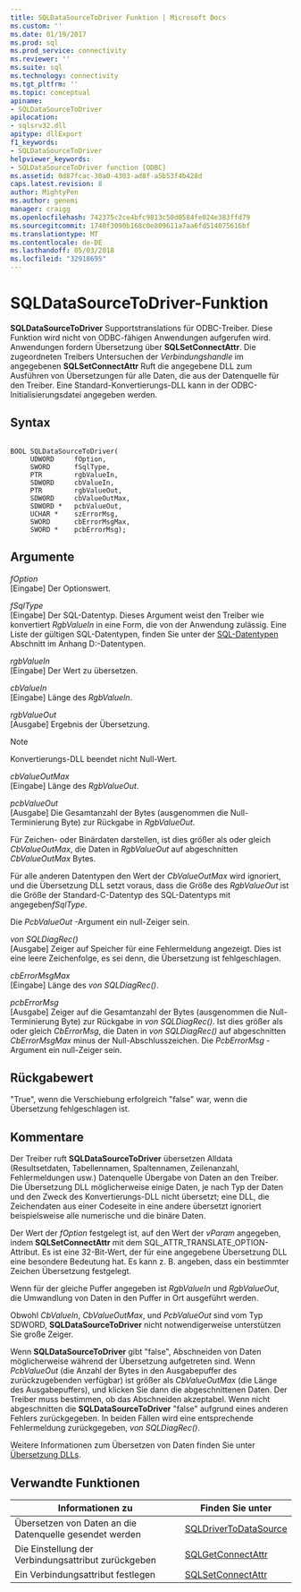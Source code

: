 ```yaml
---
title: SQLDataSourceToDriver Funktion | Microsoft Docs
ms.custom: ''
ms.date: 01/19/2017
ms.prod: sql
ms.prod_service: connectivity
ms.reviewer: ''
ms.suite: sql
ms.technology: connectivity
ms.tgt_pltfrm: ''
ms.topic: conceptual
apiname:
- SQLDataSourceToDriver
apilocation:
- sqlsrv32.dll
apitype: dllExport
f1_keywords:
- SQLDataSourceToDriver
helpviewer_keywords:
- SQLDataSourceToDriver function [ODBC]
ms.assetid: 0d87fcac-30a0-4303-ad8f-a5b53f4b428d
caps.latest.revision: 8
author: MightyPen
ms.author: genemi
manager: craigg
ms.openlocfilehash: 742375c2ce4bfc9813c50d0584fe024e383ffd79
ms.sourcegitcommit: 1740f3090b168c0e809611a7aa6fd514075616bf
ms.translationtype: MT
ms.contentlocale: de-DE
ms.lasthandoff: 05/03/2018
ms.locfileid: "32918695"
---
```

# <a name="sqldatasourcetodriver-function"></a>SQLDataSourceToDriver-Funktion
**SQLDataSourceToDriver** Supportstranslations für ODBC-Treiber. Diese Funktion wird nicht von ODBC-fähigen Anwendungen aufgerufen wird. Anwendungen fordern Übersetzung über **SQLSetConnectAttr**. Die zugeordneten Treibers Untersuchen der *Verbindungshandle* im angegebenen **SQLSetConnectAttr** Ruft die angegebene DLL zum Ausführen von Übersetzungen für alle Daten, die aus der Datenquelle für den Treiber. Eine Standard-Konvertierungs-DLL kann in der ODBC-Initialisierungsdatei angegeben werden.  
  
## <a name="syntax"></a>Syntax  
  
```  
  
BOOL SQLDataSourceToDriver(  
     UDWORD     fOption,  
     SWORD      fSqlType,  
     PTR        rgbValueIn,  
     SDWORD     cbValueIn,  
     PTR        rgbValueOut,  
     SDWORD     cbValueOutMax,  
     SDWORD *   pcbValueOut,  
     UCHAR *    szErrorMsg,  
     SWORD      cbErrorMsgMax,  
     SWORD *    pcbErrorMsg);  
```  
  
## <a name="arguments"></a>Argumente  
 *fOption*  
 [Eingabe] Der Optionswert.  
  
 *fSqlType*  
 [Eingabe] Der SQL-Datentyp. Dieses Argument weist den Treiber wie konvertiert *RgbValueIn* in eine Form, die von der Anwendung zulässig. Eine Liste der gültigen SQL-Datentypen, finden Sie unter der [SQL-Datentypen](../../../odbc/reference/appendixes/sql-data-types.md) Abschnitt im Anhang D:-Datentypen.  
  
 *rgbValueIn*  
 [Eingabe] Der Wert zu übersetzen.  
  
 *cbValueIn*  
 [Eingabe] Länge des *RgbValueIn*.  
  
 *rgbValueOut*  
 [Ausgabe] Ergebnis der Übersetzung.  
  
> [!NOTE]  
>  Konvertierungs-DLL beendet nicht Null-Wert.  
  
 *cbValueOutMax*  
 [Eingabe] Länge des *RgbValueOut*.  
  
 *pcbValueOut*  
 [Ausgabe] Die Gesamtanzahl der Bytes (ausgenommen die Null-Terminierung Byte) zur Rückgabe in *RgbValueOut*.  
  
 Für Zeichen- oder Binärdaten darstellen, ist dies größer als oder gleich *CbValueOutMax*, die Daten in *RgbValueOut* auf abgeschnitten *CbValueOutMax* Bytes.  
  
 Für alle anderen Datentypen den Wert der *CbValueOutMax* wird ignoriert, und die Übersetzung DLL setzt voraus, dass die Größe des *RgbValueOut* ist die Größe der Standard-C-Datentyp des SQL-Datentyps mit angegeben*fSqlType*.  
  
 Die *PcbValueOut* -Argument ein null-Zeiger sein.  
  
 *von SQLDiagRec()*  
 [Ausgabe] Zeiger auf Speicher für eine Fehlermeldung angezeigt. Dies ist eine leere Zeichenfolge, es sei denn, die Übersetzung ist fehlgeschlagen.  
  
 *cbErrorMsgMax*  
 [Eingabe] Länge des *von SQLDiagRec()*.  
  
 *pcbErrorMsg*  
 [Ausgabe] Zeiger auf die Gesamtanzahl der Bytes (ausgenommen die Null-Terminierung Byte) zur Rückgabe in *von SQLDiagRec()*. Ist dies größer als oder gleich *CbErrorMsg*, die Daten in *von SQLDiagRec()* auf abgeschnitten *CbErrorMsgMax* minus der Null-Abschlusszeichen. Die *PcbErrorMsg* -Argument ein null-Zeiger sein.  
  
## <a name="returns"></a>Rückgabewert  
 "True", wenn die Verschiebung erfolgreich "false" war, wenn die Übersetzung fehlgeschlagen ist.  
  
## <a name="comments"></a>Kommentare  
 Der Treiber ruft **SQLDataSourceToDriver** übersetzen Alldata (Resultsetdaten, Tabellennamen, Spaltennamen, Zeilenanzahl, Fehlermeldungen usw.) Datenquelle Übergabe von Daten an den Treiber. Die Übersetzung DLL möglicherweise einige Daten, je nach Typ der Daten und den Zweck des Konvertierungs-DLL nicht übersetzt; eine DLL, die Zeichendaten aus einer Codeseite in eine andere übersetzt ignoriert beispielsweise alle numerische und die binäre Daten.  
  
 Der Wert der *fOption* festgelegt ist, auf den Wert der *vParam* angegeben, indem **SQLSetConnectAttr** mit dem SQL_ATTR_TRANSLATE_OPTION-Attribut. Es ist eine 32-Bit-Wert, der für eine angegebene Übersetzung DLL eine besondere Bedeutung hat. Es kann z. B. angeben, dass ein bestimmter Zeichen Übersetzung festgelegt.  
  
 Wenn für der gleiche Puffer angegeben ist *RgbValueIn* und *RgbValueOut*, die Umwandlung von Daten in den Puffer in Ort ausgeführt werden.  
  
 Obwohl *CbValueIn*, *CbValueOutMax*, und *PcbValueOut* sind vom Typ SDWORD, **SQLDataSourceToDriver** nicht notwendigerweise unterstützen Sie große Zeiger.  
  
 Wenn **SQLDataSourceToDriver** gibt "false", Abschneiden von Daten möglicherweise während der Übersetzung aufgetreten sind. Wenn *PcbValueOut* (die Anzahl der Bytes in den Ausgabepuffer des zurückzugebenden verfügbar) ist größer als *CbValueOutMax* (die Länge des Ausgabepuffers), und klicken Sie dann die abgeschnittenen Daten. Der Treiber muss bestimmen, ob das Abschneiden akzeptabel. Wenn nicht abgeschnitten die **SQLDataSourceToDriver** "false" aufgrund eines anderen Fehlers zurückgegeben. In beiden Fällen wird eine entsprechende Fehlermeldung zurückgegeben, *von SQLDiagRec()*.  
  
 Weitere Informationen zum Übersetzen von Daten finden Sie unter [Übersetzung DLLs](../../../odbc/reference/develop-app/translation-dlls.md).  
  
## <a name="related-functions"></a>Verwandte Funktionen  
  
|Informationen zu|Finden Sie unter|  
|---------------------------|---------|  
|Übersetzen von Daten an die Datenquelle gesendet werden|[SQLDriverToDataSource](../../../odbc/reference/syntax/sqldrivertodatasource-function.md)|  
|Die Einstellung der Verbindungsattribut zurückgeben|[SQLGetConnectAttr](../../../odbc/reference/syntax/sqlgetconnectattr-function.md)|  
|Ein Verbindungsattribut festlegen|[SQLSetConnectAttr](../../../odbc/reference/syntax/sqlsetconnectattr-function.md)|

